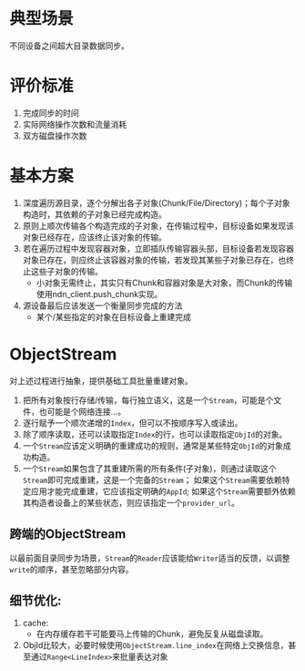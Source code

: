 # 典型场景

不同设备之间超大目录数据同步。

# 评价标准

1. 完成同步的时间
2. 实际网络操作次数和流量消耗
3. 双方磁盘操作次数

# 基本方案

1. 深度遍历源目录，逐个分解出各子对象(Chunk/File/Directory)；每个子对象构造时，其依赖的子对象已经完成构造。
2. 原则上顺次传输各个构造完成的子对象，在传输过程中，目标设备如果发现该对象已经存在，应该终止该对象的传输。
3. 若在遍历过程中发现容器对象，立即插队传输容器头部，目标设备若发现容器对象已存在，则应终止该容器对象的传输，若发现其某些子对象已存在，也终止这些子对象的传输。
    * 小对象无需终止，其实只有Chunk和容器对象是大对象，而Chunk的传输使用ndn_client.push_chunk实现。
4. 源设备最后应该发送一个衡量同步完成的方法
    * 某个/某些指定的对象在目标设备上重建完成


# ObjectStream

对上述过程进行抽象，提供基础工具批量重建对象。

1. 把所有对象按行存储/传输，每行独立语义，这是一个`Stream`，可能是个文件，也可能是个网络连接...。
2. 逐行赋予一个顺次递增的`Index`，但可以不按顺序写入或读出。
3. 除了顺序读取，还可以读取指定`Index`的行，也可以读取指定`ObjId`的对象。
4. 一个`Stream`应该定义明确的重建成功的规则，通常是某些特定`ObjId`的对象成功构造。
5. 一个`Stream`如果包含了其重建所需的所有条件(子对象)，则通过读取这个`Stream`即可完成重建，这是一个完备的`Stream`；
   如果这个`Stream`需要依赖特定应用才能完成重建，它应该指定明确的`AppId`;
   如果这个`Stream`需要额外依赖其构造者设备上的某些状态，则应该指定一个`provider_url`。

## 跨端的ObjectStream

以最前面目录同步为场景，`Stream`的`Reader`应该能给`Writer`适当的反馈，以调整`write`的顺序，甚至忽略部分内容。

## 细节优化:

1. cache:
    * 在内存缓存若干可能要马上传输的Chunk，避免反复从磁盘读取。
2. ObjId比较大，必要时候使用`ObjectStream.line_index`在网络上交换信息，甚至通过`Range<LineIndex>`来批量表达对象
